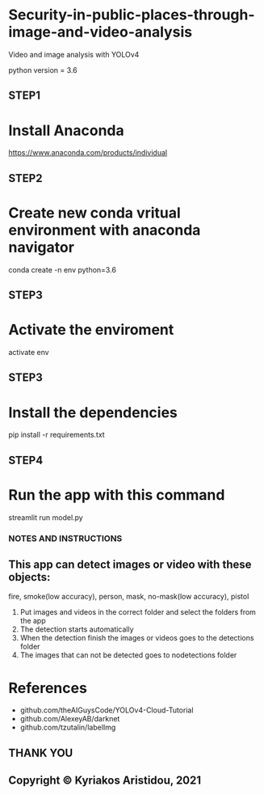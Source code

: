 # Security-in-public-places-through-image-and-video-analysis
Video and image analysis with YOLOv4

python version = 3.6


## STEP1 ##
# Install Anaconda #

https://www.anaconda.com/products/individual

## STEP2 ##
# Create new conda vritual environment with anaconda navigator #

conda create -n env python=3.6

## STEP3 ##
# Activate the enviroment #

activate env

## STEP3 ##
# Install the dependencies #

pip install -r requirements.txt

## STEP4 ##
# Run the app with this command #

streamlit run model.py



### NOTES AND INSTRUCTIONS ###

## This app can detect images or video with these objects: ##
fire, smoke(low accuracy), person, mask, no-mask(low accuracy), pistol 


1. Put images and videos in the correct folder and select the folders from the app
2. The detection starts automatically
3. When the detection finish the images or videos goes to the detections folder
4. The images that can not be detected goes to nodetections folder

# References #
- github.com/theAIGuysCode/YOLOv4-Cloud-Tutorial
- github.com/AlexeyAB/darknet
- github.com/tzutalin/labelImg

## THANK YOU
## Copyright © Kyriakos Aristidou, 2021
